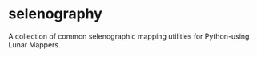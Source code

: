 # selenography
A collection of common selenographic mapping utilities for Python-using Lunar Mappers.
